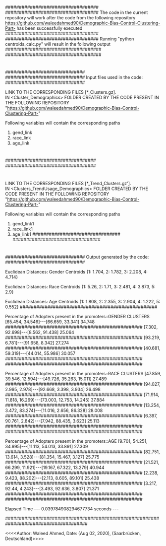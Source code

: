 ##################################
##################################
The code in the current repository
will work after the code from the 
following repository
https://github.com/waleedahmed90/Demographic-Bias-Control-Clustering-Part-
has been successfully executed
##################################
##################################
Running "python centroids_calc.py" 
will result in the following output
###################################
###################################
#
#
#
#
#############################
#############################
Input files used in the code:
#############################

LINK TO THE CORRESPONDING 
FILES [*_Clusters.gz].  
IN  <Cluster_Demographics> FOLDER 
CREATED BY THE CODE PRESENT IN THE FOLLOWING REPOSITORY
"https://github.com/waleedahmed90/Demographic-Bias-Control-Clustering-Part-"

Following variables will contain 
the corresponding paths
1) gend_link 
2) race_link 
3) age_link 
#
#################################
#################################
#
LINK TO THE CORRESPONDING 
FILES [*_Trend_Clusters.gz'].  
IN  <Clusters_TrendUsage_Demographics> FOLDER 
CREATED BY THE CODE PRESENT IN THE FOLLOWING REPOSITORY
"https://github.com/waleedahmed90/Demographic-Bias-Control-Clustering-Part-"

Following variables will contain 
the corresponding paths
1) gend_link1 
2) race_link1 
3) age_link1 
################################
################################
#
#
#
#


#############################
Output generated by the code:
#############################



Euclidean Distances: Gender Centroids
{1: 1.704, 2: 1.782, 3: 2.208, 4: 4.714}

Euclidean Distances: Race Centroids
{1: 5.26, 2: 1.71, 3: 2.481, 4: 3.873, 5: 2.9}

Euclidean Distances: Age Centroids
{1: 1.808, 2: 2.355, 3: 2.904, 4: 1.222, 5: 0.552}
##################################################


Percentage of Adopters present in the promoters::GENDER CLUSTERS
[65.454, 34.546]---[66.659, 33.341] 
 34.748
##################################################
[7.302, 92.698]---[8.562, 91.438] 
 25.064
##################################################
[93.219, 6.781]---[91.658, 8.342] 
 27.274
##################################################
[40.681, 59.319]---[44.014, 55.986] 
 30.057
##################################################
##################################################


Percentage of Adopters present in the promoters::RACE CLUSTERS
[47.859, 39.546, 12.594]---[49.726, 35.263, 15.011] 
 27.489
##################################################
[94.027, 2.995, 2.978]---[92.668, 3.398, 3.934] 
 26.498
##################################################
[71.914, 11.818, 16.269]---[73.003, 12.753, 14.245] 
 37.884
##################################################
[13.254, 3.472, 83.274]---[11.016, 2.656, 86.328] 
 28.008
##################################################
[6.397, 90.761, 2.842]---[7.942, 88.435, 3.623] 
 25.113
##################################################
##################################################


Percentage of Adopters present in the promoters::AGE
[9.701, 54.251, 34.995]---[11.113, 54.013, 33.891] 
 27.309
##################################################
[82.751, 13.614, 3.528]---[81.354, 15.467, 3.127] 
 25.775
##################################################
[21.521, 66.299, 11.921]---[19.167, 67.322, 13.279] 
 40.944
##################################################
[2.238, 9.423, 88.202]---[2.113, 8.605, 89.101] 
 25.438
##################################################
[3.217, 92.44, 4.243]---[3.493, 92.636, 3.807] 
 21.371
##################################################
##################################################



Elapsed Time
--- 0.039784908294677734 seconds ---

######################################################################################

<<<<Author: Waleed Ahmed, Date: (Aug 02, 2020), (Saarbrücken, Deutschland)>>>>
